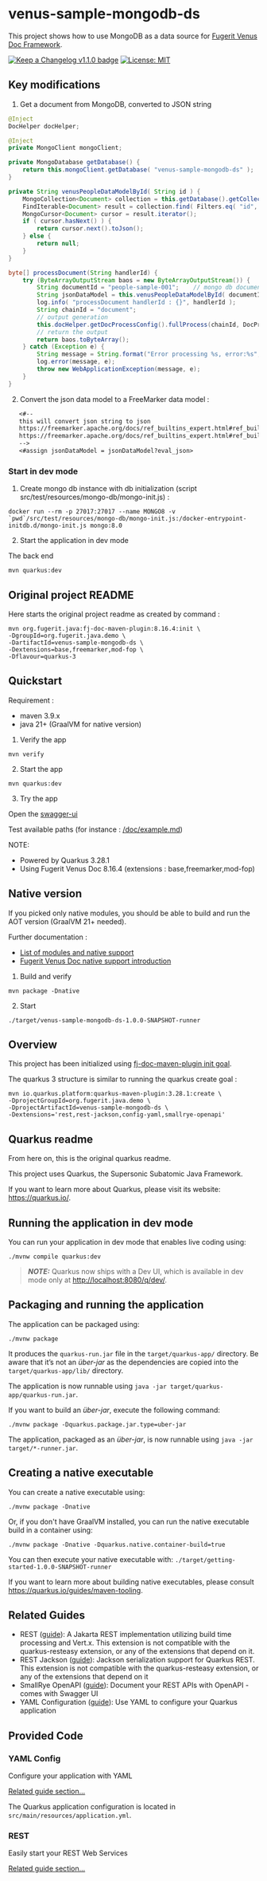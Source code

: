 # venus-sample-mongodb-ds

This project shows how to use MongoDB as a data source for [Fugerit Venus Doc Framework](https://github.com/fugerit-org/fj-doc).

[![Keep a Changelog v1.1.0 badge](https://img.shields.io/badge/changelog-Keep%20a%20Changelog%20v1.1.0-%23E05735)](CHANGELOG.md)
[![License: MIT](https://img.shields.io/badge/License-MIT-teal.svg)](https://opensource.org/licenses/MIT)

## Key modifications

1. Get a document from MongoDB, converted to JSON string

```java
@Inject
DocHelper docHelper;

@Inject
private MongoClient mongoClient;

private MongoDatabase getDatabase() {
    return this.mongoClient.getDatabase( "venus-sample-mongodb-ds" );
}

private String venusPeopleDataModelById( String id ) {
    MongoCollection<Document> collection = this.getDatabase().getCollection( "venusPeopleDataModel" );
    FindIterable<Document> result = collection.find( Filters.eq( "id", id ) );
    MongoCursor<Document> cursor = result.iterator();
    if ( cursor.hasNext() ) {
        return cursor.next().toJson();
    } else {
        return null;
    }
}

byte[] processDocument(String handlerId) {
    try (ByteArrayOutputStream baos = new ByteArrayOutputStream()) {
        String documentId = "people-sample-001";    // mongo db document id
        String jsonDataModel = this.venusPeopleDataModelById( documentId );
        log.info( "processDocument handlerId : {}", handlerId );
        String chainId = "document";
        // output generation
        this.docHelper.getDocProcessConfig().fullProcess(chainId, DocProcessContext.newContext("jsonDataModel", jsonDataModel), handlerId, baos);
        // return the output
        return baos.toByteArray();
    } catch (Exception e) {
        String message = String.format("Error processing %s, error:%s", handlerId, e);
        log.error(message, e);
        throw new WebApplicationException(message, e);
    }
}
```

2. Convert the json data model to a FreeMarker data model : 

```txt
   <#--
   this will convert json string to json
   https://freemarker.apache.org/docs/ref_builtins_expert.html#ref_builtin_eval
   https://freemarker.apache.org/docs/ref_builtins_expert.html#ref_builtin_eval_json
   -->
   <#assign jsonDataModel = jsonDataModel?eval_json>
```

### Start in dev mode

1. Create mongo db instance with db initialization (script src/test/resources/mongo-db/mongo-init.js) :

```shell
docker run --rm -p 27017:27017 --name MONGO8 -v `pwd`/src/test/resources/mongo-db/mongo-init.js:/docker-entrypoint-initdb.d/mongo-init.js mongo:8.0
```

2. Start the application in dev mode

The back end

```shell
mvn quarkus:dev
```

## Original project README

Here starts the original project readme as created by command : 

```shell
mvn org.fugerit.java:fj-doc-maven-plugin:8.16.4:init \
-DgroupId=org.fugerit.java.demo \
-DartifactId=venus-sample-mongodb-ds \
-Dextensions=base,freemarker,mod-fop \
-Dflavour=quarkus-3
```

## Quickstart

Requirement :

* maven 3.9.x
* java 21+ (GraalVM for native version)

1. Verify the app

```shell
mvn verify
```

2. Start the app

```shell
mvn quarkus:dev
```

3. Try the app

Open the [swagger-ui](http://localhost:8080/q/swagger-ui/)

Test available paths (for instance : [/doc/example.md](http://localhost:8080/doc/example.md))

NOTE:

* Powered by Quarkus 3.28.1
* Using Fugerit Venus Doc 8.16.4 (extensions : base,freemarker,mod-fop)

## Native version

If you picked only native modules, you should be able to build and run the AOT version (GraalVM 21+ needed).

Further documentation :

* [List of modules and native support](https://venusdocs.fugerit.org/guide/#available-extensions)
* [Fugerit Venus Doc native support introduction](https://venusdocs.fugerit.org/guide/#doc-native-support)

1. Build and verify

```shell
mvn package -Dnative
```

2. Start

```shell
./target/venus-sample-mongodb-ds-1.0.0-SNAPSHOT-runner
```

## Overview

This project has been initialized using [fj-doc-maven-plugin init goal](https://venusdocs.fugerit.org/guide/#maven-plugin-goal-init).

The quarkus 3 structure is similar to running the quarkus create goal : 

```shell
mvn io.quarkus.platform:quarkus-maven-plugin:3.28.1:create \
-DprojectGroupId=org.fugerit.java.demo \
-DprojectArtifactId=venus-sample-mongodb-ds \
-Dextensions='rest,rest-jackson,config-yaml,smallrye-openapi'
```

## Quarkus readme

From here on, this is the original quarkus readme.

This project uses Quarkus, the Supersonic Subatomic Java Framework.

If you want to learn more about Quarkus, please visit its website: <https://quarkus.io/>.

## Running the application in dev mode

You can run your application in dev mode that enables live coding using:

```shell script
./mvnw compile quarkus:dev
```

> **_NOTE:_**  Quarkus now ships with a Dev UI, which is available in dev mode only at <http://localhost:8080/q/dev/>.

## Packaging and running the application

The application can be packaged using:

```shell script
./mvnw package
```

It produces the `quarkus-run.jar` file in the `target/quarkus-app/` directory.
Be aware that it’s not an _über-jar_ as the dependencies are copied into the `target/quarkus-app/lib/` directory.

The application is now runnable using `java -jar target/quarkus-app/quarkus-run.jar`.

If you want to build an _über-jar_, execute the following command:

```shell script
./mvnw package -Dquarkus.package.jar.type=uber-jar
```

The application, packaged as an _über-jar_, is now runnable using `java -jar target/*-runner.jar`.

## Creating a native executable

You can create a native executable using:

```shell script
./mvnw package -Dnative
```

Or, if you don't have GraalVM installed, you can run the native executable build in a container using:

```shell script
./mvnw package -Dnative -Dquarkus.native.container-build=true
```

You can then execute your native executable with: `./target/getting-started-1.0.0-SNAPSHOT-runner`

If you want to learn more about building native executables, please consult <https://quarkus.io/guides/maven-tooling>.

## Related Guides

- REST ([guide](https://quarkus.io/guides/rest)): A Jakarta REST implementation utilizing build time processing and Vert.x. This extension is not compatible with the quarkus-resteasy extension, or any of the extensions that depend on it.
- REST Jackson ([guide](https://quarkus.io/guides/rest#json-serialisation)): Jackson serialization support for Quarkus REST. This extension is not compatible with the quarkus-resteasy extension, or any of the extensions that depend on it
- SmallRye OpenAPI ([guide](https://quarkus.io/guides/openapi-swaggerui)): Document your REST APIs with OpenAPI - comes with Swagger UI
- YAML Configuration ([guide](https://quarkus.io/guides/config-yaml)): Use YAML to configure your Quarkus application

## Provided Code

### YAML Config

Configure your application with YAML

[Related guide section...](https://quarkus.io/guides/config-reference#configuration-examples)

The Quarkus application configuration is located in `src/main/resources/application.yml`.

### REST

Easily start your REST Web Services

[Related guide section...](https://quarkus.io/guides/getting-started-reactive#reactive-jax-rs-resources)
